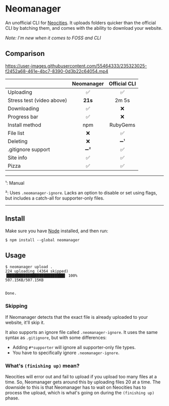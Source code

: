 # Neomanager

An unofficial CLI for [Neocities](https://neocities.org). It uploads folders quicker than the official CLI by batching them, and comes with the ability to download your website.

_Note: I'm new when it comes to FOSS and CLI_

## Comparison

https://user-images.githubusercontent.com/55464333/235323025-f2452a68-461e-4bc7-8390-0d3b22c64054.mp4

|                           | Neomanager | Official CLI |
| :------------------------ | :--------: | :----------: |
| Uploading                 |     ✅     |      ✅      |
| Stress test (video above) |  **21s**   |    2m 5s     |
| Downloading               |     ✅     |      ❌      |
| Progress bar              |     ✅     |      ❌      |
| Install method            |    npm     |   RubyGems   |
| File list                 |     ❌     |      ✅      |
| Deleting                  |     ❌     |     ➖¹      |
| .gitignore support        |    ➖²     |      ✅      |
| Site info                 |     ✅     |      ✅      |
| Pizza                     |     ✅     |      ✅      |

---

¹: Manual

²: Uses `.neomanager-ignore`. Lacks an option to disable or set using flags, but includes a catch-all for supporter-only files.

---

## Install

Make sure you have [Node](https://nodejs.org/en) installed, and then run:

```
$ npm install --global neomanager
```

## Usage

```
$ neomanager upload .
224 uploading (4364 skipped)
▐█████████████████████████▌ 100%
507.15KB/507.15KB


Done.
```

### Skipping

If Neomanager detects that the exact file is already uploaded to your website, it'll skip it.

It also supports an ignore file called `.neomanager-ignore`. It uses the same syntax as `.gitignore`, but with some differences:

-   Adding `#*supporter` will ignore all supporter-only file types.
-   You have to specifically ignore `.neomanager-ignore`.

### What's `(finishing up)` mean?

Neocities will error out and fail to upload if you upload too many files at a time. So, Neomanager gets around this by uploading files 20 at a time. The downside to this is that Neomanager has to wait on Neocities has to process the upload, which is what's going on during the `(finishing up)` phase.
